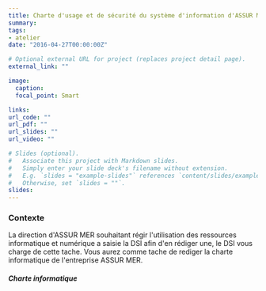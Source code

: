 ```yaml
---
title: Charte d'usage et de sécurité du système d'information d'ASSUR MER
summary: 
tags:
- atelier
date: "2016-04-27T00:00:00Z"

# Optional external URL for project (replaces project detail page).
external_link: ""

image:
  caption: 
  focal_point: Smart

links:
url_code: ""
url_pdf: ""
url_slides: ""
url_video: ""

# Slides (optional).
#   Associate this project with Markdown slides.
#   Simply enter your slide deck's filename without extension.
#   E.g. `slides = "example-slides"` references `content/slides/example-slides.md`.
#   Otherwise, set `slides = ""`.
slides:
---
```


<h3>Contexte</h3>

La direction d'ASSUR MER souhaitant régir l'utilisation des ressources informatique et numérique a saisie la DSI afin d'en rédiger une, le DSI vous charge de cette tache.
Vous aurez comme tache de rediger la charte informatique de l'entreprise ASSUR MER.

<h5>Charte informatique</h5>